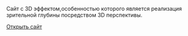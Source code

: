 Сайт с 3D эффектом,особенностью которого является реализация зрительной глубины посредством 3D перспективы.

<a href="https://valerii-a.github.io/Parallax/" >
      Открыть сайт
          </a>
